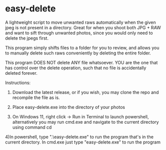 # easy-delete
A lightweight script to move unwanted raws automatically when the given jpeg is not present in a directory. Great for when you shoot both JPG + RAW and want to sift through unwanted photos, since you would only need to delete the jpegs first.

This program simply shifts files to a folder for you to review, and allows you to manually delete such raws conveniently by deleting the entire folder.

This program DOES NOT delete ANY file whatsoever. YOU are the one that has control over the delete operation, such that no file is accidentally deleted forever.

Instructions:
1) Download the latest release, or if you wish, you may clone the repo and recompile the file as is.

2) Place easy-delete.exe into the directory of your photos

3) On Windows 11, right click -> Run in Terminal to launch powershell, alternatively you may run cmd.exe and navigate to the current directory using command cd <dir>

4)In powershell, type ".\easy-delete.exe" to run the program that's in the current directory. In cmd.exe just type "easy-delete.exe" to run the program
